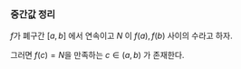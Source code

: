 ### 중간값 정리

  
$f$가 폐구간 $[a,b]$ 에서 연속이고 $N$ 이 $f(a),f(b)$ 사이의 수라고 하자. 

그러면 $f(c)=N$을 만족하는 $c∈(a,b)$ 가 존재한다.